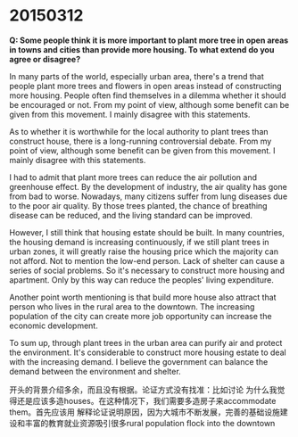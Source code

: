 # 20150312

**Q: Some people think it is more important to plant more tree in open areas in towns and cities than provide more housing. To what extend do you agree or disagree?**

In many parts of the world, especially urban area, there's a trend that people plant more trees and flowers in open areas instead of constructing more housing. People often find themselves in a dilemma whether it should be encouraged or not. From my point of view, although some benefit can be given from this movement. I mainly disagree with this statements.

As to whether it is worthwhile for the local authority to plant trees than construct house, there is a long-running controversial debate. From my point of view, although some benefit can be given from this movement. I mainly disagree with this statements.


I had to admit that plant more trees can reduce the air pollution and greenhouse effect. By the development of industry,  the air quality has gone from bad to worse. Nowadays, many citizens suffer from lung diseases due to the poor air quality. By those trees planted, the chance of breathing disease can be reduced, and the living standard can be improved.

However, I still think that housing estate should be built. In many countries, the housing demand is increasing continuously, if we still plant trees in urban zones, it will greatly raise the housing price which the majority can not afford. Not to mention the low-end person. Lack of shelter can cause a series of social problems. So it's necessary to construct more housing and apartment. Only by this way can reduce the peoples' living expenditure.

Another point worth mentioning is that build more house also attract that person who lives in the rural area to the downtown. The increasing population of the city can create more job opportunity can increase the economic development. 

To sum up, through plant trees in the urban area can purify air and protect the environment. It's considerable to construct more housing estate to deal with the increasing demand. I believe the government can balance the demand between the environment and shelter.

开头的背景介绍多余，而且没有根据。论证方式没有找准：比如讨论 为什么我觉得还是应该多造houses。在这种情况下，我们需要多造房子来accommodate them。首先应该用 解释论证说明原因，因为大城市不断发展，完善的基础设施建设和丰富的教育就业资源吸引很多rural population flock into the downtown